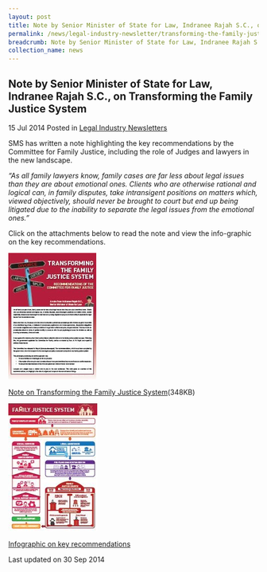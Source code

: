 ```yaml
---
layout: post
title: Note by Senior Minister of State for Law, Indranee Rajah S.C., on Transforming the Family Justice System
permalink: /news/legal-industry-newsletter/transforming-the-family-justice-system/
breadcrumb: Note by Senior Minister of State for Law, Indranee Rajah S.C., on Transforming the Family Justice System
collection_name: news
---
```


<style>
  .image {width: 200px;}
  .image img {max-width: 100%;}
</style>

Note by Senior Minister of State for Law, Indranee Rajah S.C., on Transforming the Family Justice System
---

15 Jul 2014 Posted in [Legal Industry Newsletters](/news/legal-industry-newsletters/)

SMS has written a note highlighting the key recommendations by the Committee for Family Justice, including the role of Judges and lawyers in the new landscape.

<i>“As all family lawyers know, family cases are far less about legal issues than they are about emotional ones. Clients who are otherwise rational and logical can, in family disputes, take intransigent positions on matters which, viewed objectively, should never be brought to court but end up being litigated due to the inability to separate the legal issues from the emotional ones.”</i>

Click on the attachments below to read the note and view the info-graphic on the key recommendations.

<div class="image">
  <a href="/files/TransformingFamilyJustice2014.pdf/"><img src="/images/1412071115142.jpg/" alt="thumbnail of pdf: transfroming the family justice system" title="thumbnail of pdf: transfroming the family justice system"></a>
</div>

<a href="/files/TransformingFamilyJustice2014.pdf/">Note on Transforming the Family Justice System</a>(348KB)

<div class="image">
  <a href="/images/FamilyJusticeInfographic.jpg"><img src="/images/2412061289480.jpg/" alt="thumbnail of infographic: family justice system " title="thumbnail of infographic: family justice system "></a>
</div>

<a href="/images/FamilyJusticeInfographic.jpg" alt="infographic: family justice system" title="infographic: family justice system">Infographic on key recommendations</a>

<p class="right-side-updated">Last updated on 30 Sep 2014</p>
